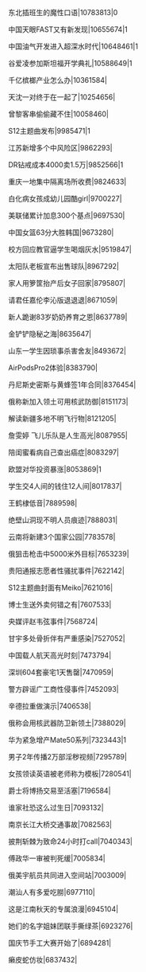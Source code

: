 东北插班生的魔性口语|10783813|0

中国天眼FAST又有新发现|10655674|1

中国油气开发进入超深水时代|10648461|1

谷爱凌参加斯坦福开学典礼|10588649|1

千亿槟榔产业怎么办|10361584|

天沈一对终于在一起了|10254656|

曾黎客串偷偷藏不住|10058460|

S12主题曲发布|9985471|1

江苏新增多个中风险区|9862293|

DR钻戒成本4000卖1.5万|9852566|1

重庆一地集中隔离场所收费|9824633|

白化病女孩成幼儿园酷girl|9700227|

美联储累计加息300个基点|9697530|

中国女篮63分大胜韩国|9673280|

校方回应教官逼学生喝烟灰水|9519847|

太阳队老板宣布出售球队|8967292|

家人用箩筐抬产后女子回家|8795807|

请君任嘉伦李沁版退退退|8671059|

新人跪谢83岁奶奶养育之恩|8637789|

金铲铲隐秘之海|8635647|

山东一学生因琐事杀害舍友|8493672|

AirPodsPro2体验|8383790|

丹尼斯史密斯与黄蜂签1年合同|8376454|

俄称新加入领土可用核武防御|8151173|

解读新疆多地不明飞行物|8121205|

詹雯婷 飞儿乐队是人生高光|8087955|

陪闺蜜看病自己查出癌症|8083297|

欧盟对华投资暴涨|8053869|1

学生交4人间的钱住12人间|8017837|

王鹤棣低音|7889598|

绝壁山洞现不明人员痕迹|7888031|

云南将新建3个国家公园|7783578|

俄狙击枪击中5000米外目标|7653239|

贵阳通报志愿者性骚扰事件|7622142|

S12主题曲封面有Meiko|7621016|

博士生送外卖何错之有|7607533|

央媒评赵韦弦事件|7568724|

甘宇多处骨折伴有严重感染|7527052|

中国载人航天高光时刻|7473794|

深圳604套豪宅1天售罄|7470959|

警方辟谣广工商性侵事件|7452093|

辛德拉重做演示|7406538|

俄称会用核武器防卫新领土|7388029|

华为紧急增产Mate50系列|7323443|1

男子2年传播2万部淫秽视频|7295789|

女孩领读英语被老师称为模板|7280541|

爵士将博扬交易至活塞|7196584|

谁家社恐这么过生日|7093132|

南京长江大桥交通事故|7082563|

披荆斩棘为致命24小时打call|7040343|

傅政华一审被判死缓|7005834|

俄美宇航员共同进入空间站|7003009|

潮汕人有多爱吃朥|6977110|

这是江南秋天的专属浪漫|6945104|

她们的名字姐妹团联手撕绿茶|6923276|

国庆节手工大赛开始了|6894281|

癞皮蛇仿妆|6837432|

